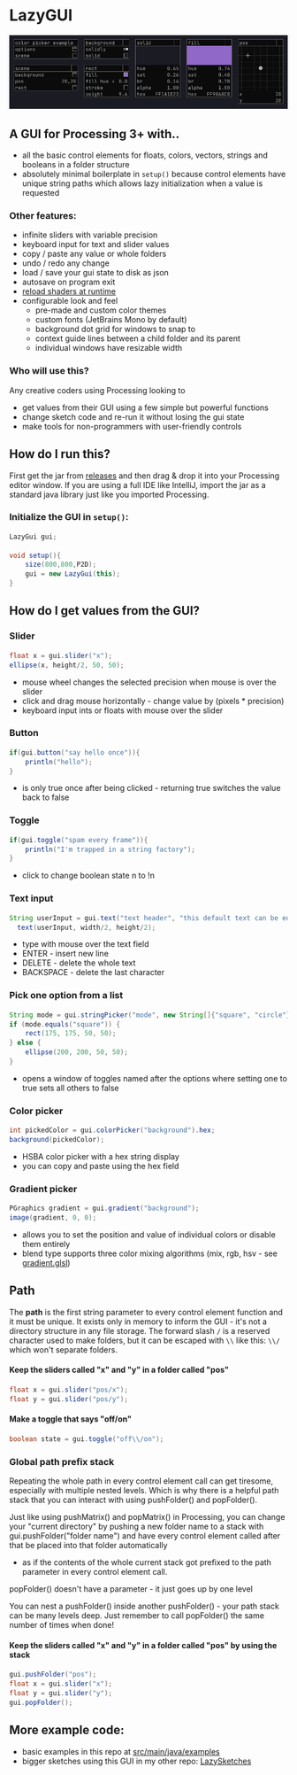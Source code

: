 # LazyGUI

![LazyGui looks like this](readme_assets/header.png)

## A GUI for Processing 3+ with..

- all the basic control elements for floats, colors, vectors, strings and booleans in a folder structure 
- absolutely minimal boilerplate in `setup()` because control elements have unique string paths which allows lazy initialization when a value is requested

### Other features:
- infinite sliders with variable precision
- keyboard input for text and slider values
- copy / paste any value or whole folders
- undo / redo any change
- load / save your gui state to disk as json
- autosave on program exit
- [reload shaders at runtime](src/main/java/lazy/ShaderReloader.java) 
- configurable look and feel
  - pre-made and custom color themes
  - custom fonts (JetBrains Mono by default)
  - background dot grid for windows to snap to
  - context guide lines between a child folder and its parent
  - individual windows have resizable width
  
### Who will use this?
Any creative coders using Processing looking to
- get values from their GUI using a few simple but powerful functions
- change sketch code and re-run it without losing the gui state
- make tools for non-programmers with user-friendly controls

## How do I run this?

First get the jar from [releases](https://github.com/KrabCode/LazyGui/releases) and then drag & drop it into your Processing
editor window. If you are using a full IDE like IntelliJ, import the jar as a standard java library just like you imported Processing.

### Initialize the GUI in `setup()`:

```java
LazyGui gui;

void setup(){
    size(800,800,P2D);
    gui = new LazyGui(this);
}
```

## How do I get values from the GUI?

### Slider
```java
float x = gui.slider("x");
ellipse(x, height/2, 50, 50);
```
- mouse wheel changes the selected precision when mouse is over the slider
- click and drag mouse horizontally - change value by (pixels * precision)
- keyboard input ints or floats with mouse over the slider

### Button

```java
if(gui.button("say hello once")){
    println("hello");
}
```
- is only true once after being clicked - returning true switches the value back to false

### Toggle

```java
if(gui.toggle("spam every frame")){
    println("I'm trapped in a string factory");
}
```
- click to change boolean state n to !n

### Text input

```java
String userInput = gui.text("text header", "this default text can be edited");
  text(userInput, width/2, height/2);
```
- type with mouse over the text field
- ENTER - insert new line 
- DELETE  - delete the whole text
- BACKSPACE - delete the last character

### Pick one option from a list

```java
String mode = gui.stringPicker("mode", new String[]{"square", "circle"});
if (mode.equals("square")) {
    rect(175, 175, 50, 50);
} else {
    ellipse(200, 200, 50, 50);
}
```
- opens a window of toggles named after the options where setting one to true sets all others to false

### Color picker

```java
int pickedColor = gui.colorPicker("background").hex;
background(pickedColor);
```
- HSBA color picker with a hex string display
- you can copy and paste using the hex field

### Gradient picker

```java
PGraphics gradient = gui.gradient("background");
image(gradient, 0, 0);
```
- allows you to set the position and value of individual colors or disable them entirely
- blend type supports three color mixing algorithms (mix, rgb, hsv - see [gradient.glsl](data/shaders/gradient.glsl))

## Path

The **path**  is the first string parameter to every control element function and it must be unique.
It exists only in memory to inform the GUI - it's not a directory structure in any file storage.
The forward slash `/` is a reserved character used to make folders, but it can be escaped with `\\` like this: `\\/` which won't separate folders.

#### Keep the sliders called "x" and "y" in a folder called "pos"

```java
float x = gui.slider("pos/x");
float y = gui.slider("pos/y");
```

#### Make a toggle that says "off/on"
```java
boolean state = gui.toggle("off\\/on");
```

### Global path prefix stack

Repeating the whole path in every control element call can get tiresome, especially with multiple nested levels.
Which is why there is a helpful path stack that you can interact with using pushFolder() and popFolder().

Just like using pushMatrix() and popMatrix() in Processing, you can change your "current directory"
by pushing a new folder name to a stack with gui.pushFolder("folder name") and have every control element called after that be placed into that folder automatically

- as if the contents of the whole current stack got prefixed to the path parameter in every control element call.

popFolder() doesn't have a parameter - it just goes up by one level

You can nest a pushFolder() inside another pushFolder() - your path stack can be many levels deep.
Just remember to call popFolder() the same number of times when done!

#### Keep the sliders called "x" and "y" in a folder called "pos" by using the stack

```java
gui.pushFolder("pos");
float x = gui.slider("x");
float y = gui.slider("y");
gui.popFolder();
```

## More example code:
- basic examples in this repo at [src/main/java/examples](src/main/java/examples)
- bigger sketches using this GUI in my other repo: [LazySketches](https://github.com/KrabCode/LazySketches) 